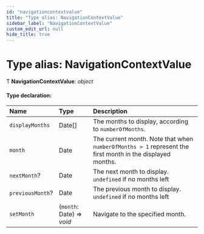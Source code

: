 ```yaml
---
id: "navigationcontextvalue"
title: "Type alias: NavigationContextValue"
sidebar_label: "NavigationContextValue"
custom_edit_url: null
hide_title: true
---
```


# Type alias: NavigationContextValue

Ƭ **NavigationContextValue**: *object*

#### Type declaration:

Name | Type | Description |
:------ | :------ | :------ |
`displayMonths` | Date[] | The months to display, according to `numberOfMonths`.   |
`month` | Date | The current month. Note that when `numberOfMonths > 1` represent the first month in the displayed months.   |
`nextMonth`? | Date | The next month to display. `undefined` if no months left   |
`previousMonth`? | Date | The previous month to display. `undefined` if no months left   |
`setMonth` | (`month`: Date) => *void* | Navigate to the specified month.   |
